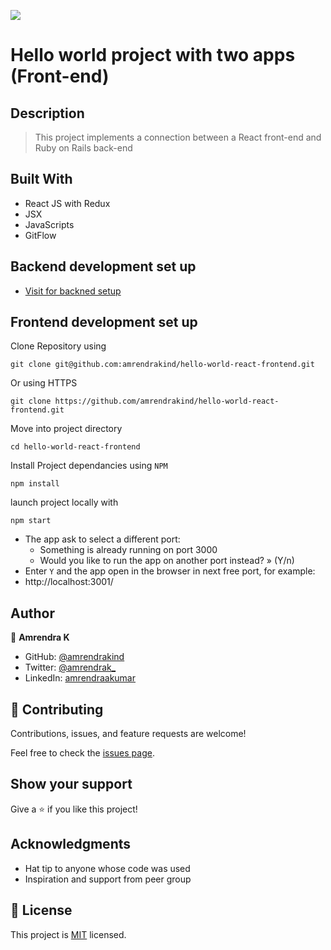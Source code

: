 ![](https://img.shields.io/badge/Microverse-blueviolet)

# Hello world project with two apps (Front-end)

## Description

> This project implements a connection between a React front-end and Ruby on Rails back-end

## Built With

- React JS with Redux
- JSX
- JavaScripts
- GitFlow

## Backend development set up

  - [Visit for backned setup](https://github.com/amrendrakind/hello-world-rails-backend/tree/dev)

## Frontend development set up

Clone Repository using

`git clone git@github.com:amrendrakind/hello-world-react-frontend.git`

Or using HTTPS

`git clone https://github.com/amrendrakind/hello-world-react-frontend.git`

Move into project directory

`cd hello-world-react-frontend`

Install Project dependancies using `NPM`

`npm install`

launch project locally with

`npm start`

- The app ask to select a different port:
    - Something is already running on port 3000
    - Would you like to run the app on another port instead? » (Y/n)
- Enter `Y` and the app open in the browser in next free port, for example:
- http://localhost:3001/

## Author

👤 **Amrendra K**

- GitHub: [@amrendrakind](https://github.com/amrendrakind)
- Twitter: [@amrendrak_](https://twitter.com/amrendrak_)
- LinkedIn: [amrendraakumar](https://linkedin.com/in/amrendraakumar)

## 🤝 Contributing

Contributions, issues, and feature requests are welcome!

Feel free to check the [issues page](https://github.com/amrendrakind/hello-world-react-frontend/issues).

## Show your support

Give a ⭐️ if you like this project!

## Acknowledgments

- Hat tip to anyone whose code was used
- Inspiration and support from peer group

## 📝 License

This project is [MIT](./LICENSE) licensed.